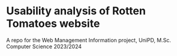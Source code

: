 # Usability analysis of Rotten Tomatoes website
A repo for the Web Management Information project, UniPD, M.Sc. Computer Science 2023/2024
